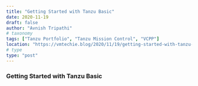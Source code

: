 ```yaml
---
title: "Getting Started with Tanzu Basic"
date: 2020-11-19
draft: false
author: "Avnish Tripathi"
# taxonomy
tags: ["Tanzu Portfolio", "Tanzu Mission Control", "VCPP"]
location: "https://vmtechie.blog/2020/11/19/getting-started-with-tanzu-basic-part1/"
# type
type: "post"
---
```


### Getting Started with Tanzu Basic
